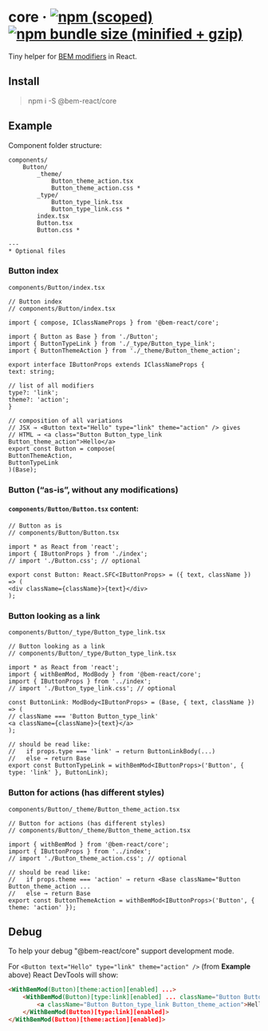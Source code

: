 # core &middot; [![npm (scoped)](https://img.shields.io/npm/v/@bem-react/core.svg)](https://www.npmjs.com/package/@bem-react/core) [![npm bundle size (minified + gzip)](https://img.shields.io/bundlephobia/minzip/@bem-react/core.svg)](https://bundlephobia.com/result?p=@bem-react/core)

Tiny helper for [BEM modifiers](https://en.bem.info/methodology/key-concepts/#modifier) in React.

## Install

> npm i -S @bem-react/core

## Example


Component folder structure:

```
components/
    Button/
        _theme/
            Button_theme_action.tsx
            Button_theme_action.css *
        _type/
            Button_type_link.tsx
            Button_type_link.css *
        index.tsx
        Button.tsx
        Button.css *

---
* Optional files
```

### Button index
`components/Button/index.tsx`

```tsx
// Button index
// components/Button/index.tsx

import { compose, IClassNameProps } from '@bem-react/core';

import { Button as Base } from './Button';
import { ButtonTypeLink } from './_type/Button_type_link';
import { ButtonThemeAction } from './_theme/Button_theme_action';

export interface IButtonProps extends IClassNameProps {
text: string;

// list of all modifiers
type?: 'link';
theme?: 'action';
}

// composition of all variations
// JSX → <Button text="Hello" type="link" theme="action" /> gives
// HTML → <a class="Button Button_type_link Button_theme_action">Hello</a>
export const Button = compose(
ButtonThemeAction,
ButtonTypeLink
)(Base);
```

### Button (“as-is”, without any modifications)
#### `components/Button/Button.tsx` content:

```tsx
// Button as is
// components/Button/Button.tsx

import * as React from 'react';
import { IButtonProps } from './index';
// import './Button.css'; // optional

export const Button: React.SFC<IButtonProps> = ({ text, className }) => (
<div className={className}>{text}</div>
);
```

### Button looking as a link
`components/Button/_type/Button_type_link.tsx`
   
```tsx
// Button looking as a link
// components/Button/_type/Button_type_link.tsx

import * as React from 'react';
import { withBemMod, ModBody } from '@bem-react/core';
import { IButtonProps } from '../index';
// import './Button_type_link.css'; // optional

const ButtonLink: ModBody<IButtonProps> = (Base, { text, className }) => (
// className === 'Button Button_type_link'
<a className={className}>{text}</a>
);

// should be read like:
//   if props.type === 'link' → return ButtonLinkBody(...)
//   else → return Base
export const ButtonTypeLink = withBemMod<IButtonProps>('Button', { type: 'link' }, ButtonLink);
```

### Button for actions (has different styles)
`components/Button/_theme/Button_theme_action.tsx`

```tsx
// Button for actions (has different styles)
// components/Button/_theme/Button_theme_action.tsx

import { withBemMod } from '@bem-react/core';
import { IButtonProps } from '../index';
// import './Button_theme_action.css'; // optional

// should be read like:
//   if props.theme === 'action' → return <Base className="Button Button_theme_action ...
//   else → return Base
export const ButtonThemeAction = withBemMod<IButtonProps>('Button', { theme: 'action' });
```

## Debug

To help your debug "@bem-react/core" support development mode.

For `<Button text="Hello" type="link" theme="action" />` (from **Example** above) React DevTools will show:

```html
<WithBemMod(Button)[theme:action][enabled] ...>
    <WithBemMod(Button)[type:link][enabled] ... className="Button Button_theme_action">
        <a className="Button Button_type_link Button_theme_action">Hello</a>
    </WithBemMod(Button)[type:link][enabled]>
</WithBemMod(Button)[theme:action][enabled]>
```
